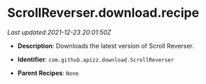 # ScrollReverser.download.recipe

_Last updated 2021-12-23 20:01:50Z_

- **Description**: Downloads the latest version of Scroll Reverser.

- **Identifier**: `com.github.apizz.download.ScrollReverser`

- **Parent Recipes**: `None`
